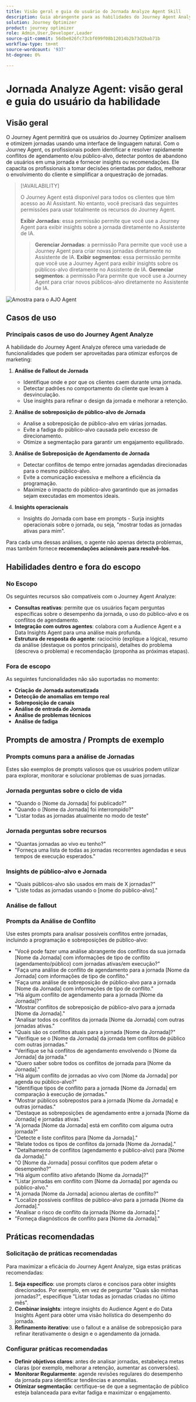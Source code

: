 ```yaml
---
title: Visão geral e guia do usuário do Jornada Analyze Agent Skill
description: Guia abrangente para as habilidades do Journey Agent Analyze, permitindo que os usuários analisem jornadas de marketing, detectem problemas, descubram insights e otimizem o engajamento do cliente.
solution: Journey Optimizer
product: journey optimizer
role: Admin,User,Developer,Leader
source-git-commit: 56dbe826fc73cbf699f08b12014b2b73d2bab71b
workflow-type: tm+mt
source-wordcount: '937'
ht-degree: 0%

---
```



# Jornada Analyze Agent: visão geral e guia do usuário da habilidade

## Visão geral

O Journey Agent permitirá que os usuários do Journey Optimizer analisem e otimizem jornadas usando uma interface de linguagem natural. Com o Journey Agent, os profissionais podem identificar e resolver rapidamente conflitos de agendamento e/ou público-alvo, detectar pontos de abandono de usuários em uma jornada e fornecer insights ou recomendações. Ele capacita os profissionais a tomar decisões orientadas por dados, melhorar o envolvimento do cliente e simplificar a orquestração de jornadas.

>[!AVAILABILITY]
>
>O Journey Agent está disponível para todos os clientes que têm acesso ao AI Assistant. No entanto, você precisará das seguintes permissões para usar totalmente os recursos do Journey Agent.
>
>**Exibir Jornadas**: essa permissão permite que você use a Journey Agent para exibir insights sobre a jornada diretamente no Assistente de IA.
>>**Gerenciar Jornadas**: a permissão Para permite que você use a Journey Agent para criar novas jornadas diretamente no Assistente de IA.
>>**Exibir segmentos**: essa permissão permite que você use a Journey Agent para exibir insights sobre os públicos-alvo diretamente no Assistente de IA.
>>**Gerenciar segmentos**: a permissão Para permite que você use a Journey Agent para criar novos públicos-alvo diretamente no Assistente de IA.

![Amostra para o AJO Agent](./images/ajo-agent/ajo-agent-sample.png)

## Casos de uso

### Principais casos de uso do Journey Agent Analyze

A habilidade do Journey Agent Analyze oferece uma variedade de funcionalidades que podem ser aproveitadas para otimizar esforços de marketing:

1. **Análise de Fallout de Jornada**

   - Identifique onde e por que os clientes caem durante uma jornada.
   - Detectar padrões no comportamento do cliente que levam à desvinculação.
   - Use insights para refinar o design da jornada e melhorar a retenção.

1. **Análise de sobreposição de público-alvo de Jornada**

   - Analise a sobreposição de público-alvo em várias jornadas.
   - Evite a fadiga do público-alvo causada pelo excesso de direcionamento.
   - Otimize a segmentação para garantir um engajamento equilibrado.

1. **Análise de Sobreposição de Agendamento de Jornada**

   - Detectar conflitos de tempo entre jornadas agendadas direcionadas para o mesmo público-alvo.
   - Evite a comunicação excessiva e melhore a eficiência da programação.
   - Maximize o impacto do público-alvo garantindo que as jornadas sejam executadas em momentos ideais.

1. **Insights operacionais**

   - Insights do Jornada com base em prompts - Surja insights operacionais sobre o jornada, ou seja, &quot;mostrar todas as jornadas ativas para mim&quot;.

Para cada uma dessas análises, o agente não apenas detecta problemas, mas também fornece **recomendações acionáveis para resolvê-los**.


## Habilidades dentro e fora do escopo

### **No Escopo**

Os seguintes recursos são compatíveis com o Journey Agent Analyze:

- **Consultas reativas**: permite que os usuários façam perguntas específicas sobre o desempenho da jornada, o uso do público-alvo e os conflitos de agendamento.
- **Integração com outros agentes**: colabora com a Audience Agent e a Data Insights Agent para uma análise mais profunda.
- **Estrutura de resposta do agente**: raciocínio (explique a lógica), resumo da análise (destaque os pontos principais), detalhes do problema (descreva o problema) e recomendação (proponha as próximas etapas).

### **Fora de escopo**

As seguintes funcionalidades não são suportadas no momento:

- **Criação de Jornada automatizada**
- **Detecção de anomalias em tempo real**
- **Sobreposição de canais**
- **Análise de entrada de Jornada**
- **Análise de problemas técnicos**
- **Análise de fadiga**

## Prompts de amostra / Prompts de exemplo

### Prompts comuns para a análise de Jornadas

Estes são exemplos de prompts valiosos que os usuários podem utilizar para explorar, monitorar e solucionar problemas de suas jornadas.

### Jornada perguntas sobre o ciclo de vida

- &quot;Quando o [Nome da Jornada] foi publicado?&quot;
- &quot;Quando o [Nome da Jornada] foi interrompido?&quot;
- &quot;Listar todas as jornadas atualmente no modo de teste&quot;

### Jornada perguntas sobre recursos

- &quot;Quantas jornadas ao vivo eu tenho?&quot;
- &quot;Forneça uma lista de todas as jornadas recorrentes agendadas e seus tempos de execução esperados.&quot;

### Insights de público-alvo e Jornada

- &quot;Quais públicos-alvo são usados em mais de X jornadas?&quot;
- &quot;Liste todas as jornadas usando o [nome do público-alvo].&quot;

### Análise de fallout



### Prompts da Análise de Conflito

Use estes prompts para analisar possíveis conflitos entre jornadas, incluindo a programação e sobreposições de público-alvo:

- &quot;Você pode fazer uma análise abrangente dos conflitos da sua jornada [Nome da Jornada] com informações de tipo de conflito (agendamento/público) com jornadas ativas/em execução?&quot;
- &quot;Faça uma análise de conflito de agendamento para a jornada [Nome da Jornada] com informações de tipo de conflito.&quot;
- &quot;Faça uma análise de sobreposição de público-alvo para a jornada [Nome da Jornada] com informações de tipo de conflito.&quot;
- &quot;Há algum conflito de agendamento para a jornada [Nome da Jornada]?&quot;
- &quot;Mostrar conflitos de sobreposição de público-alvo para a jornada [Nome da Jornada].&quot;
- &quot;Analisar todos os conflitos da jornada [Nome da Jornada] com outras jornadas ativas.&quot;
- &quot;Quais são os conflitos atuais para a jornada [Nome da Jornada]?&quot;
- &quot;Verifique se o [Nome da Jornada] da jornada tem conflitos de público com outras jornadas.&quot;
- &quot;Verifique se há conflitos de agendamento envolvendo o [Nome da Jornada] da jornada.&quot;
- &quot;Quero saber sobre todos os conflitos de jornada para [Nome da Jornada].&quot;
- &quot;Há algum conflito de jornadas ao vivo com [Nome da Jornada] por agenda ou público-alvo?&quot;
- &quot;Identifique tipos de conflito para a jornada [Nome da Jornada] em comparação à execução de jornadas.&quot;
- &quot;Mostrar públicos sobrepostos para a jornada [Nome da Jornada] e outras jornadas.&quot;
- &quot;Destaque as sobreposições de agendamento entre a jornada [Nome da Jornada] e jornadas ativas.&quot;
- &quot;A jornada [Nome da Jornada] está em conflito com alguma outra jornada?&quot;
- &quot;Detecte e liste conflitos para [Nome da Jornada].&quot;
- &quot;Relate todos os tipos de conflitos da jornada [Nome da Jornada].&quot;
- &quot;Detalhamento de conflitos (agendamento e público-alvo) para [Nome da Jornada].&quot;
- &quot;O [Nome da Jornada] possui conflitos que podem afetar o desempenho?&quot;
- &quot;Há algum conflito ativo afetando [Nome da Jornada]?&quot;
- &quot;Listar jornadas em conflito com [Nome da Jornada] por agenda ou público-alvo.&quot;
- &quot;A jornada [Nome da Jornada] acionou alertas de conflito?&quot;
- &quot;Localize possíveis conflitos de público-alvo para a jornada [Nome da Jornada].&quot;
- &quot;Analisar o risco de conflito da jornada [Nome da Jornada].&quot;
- &quot;Forneça diagnósticos de conflito para [Nome da Jornada].&quot;


## Práticas recomendadas

### Solicitação de práticas recomendadas

Para maximizar a eficácia do Journey Agent Analyze, siga estas práticas recomendadas:

1. **Seja específico**: use prompts claros e concisos para obter insights direcionados. Por exemplo, em vez de perguntar &quot;Quais são minhas jornadas?&quot;, especifique &quot;Listar todas as jornadas criadas no último mês&quot;.
1. **Combinar insights**: integre insights do Audience Agent e do Data Insights Agent para obter uma visão holística do desempenho do jornada.
1. **Refinamento iterativo**: use o fallout e a análise de sobreposição para refinar iterativamente o design e o agendamento da jornada.


### Configurar práticas recomendadas

- **Definir objetivos claros**: antes de analisar jornadas, estabeleça metas claras (por exemplo, melhorar a retenção, aumentar as conversões).
- **Monitorar Regularmente**: agende revisões regulares do desempenho da jornada para identificar tendências e anomalias.
- **Otimizar segmentação**: certifique-se de que a segmentação de público esteja balanceada para evitar fadiga e maximizar o engajamento.